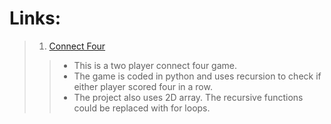 # Links: 

> 1. [Connect Four](https://replit.com/@AmroDewedar/SawyerConnectFour#main.py)
>> - This is a two player connect four game. 
>> - The game is coded in python and uses recursion to check if either player scored four in a row. 
>> - The project also uses 2D array. The recursive functions could be replaced with for loops. 

